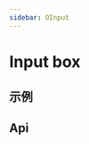 ```yaml
---
sidebar: OInput
---
```


# Input box

## 示例

<!-- @usage InputUsage -->

<!-- @case:a|k|e InputSize -->
<!-- @case:a|k|e InputBasic -->
<!-- @case:a|k|e InputPassword -->
<!-- @case:a|k|e InputPhoneAndCode -->

## Api

<!-- @api OInput -->

